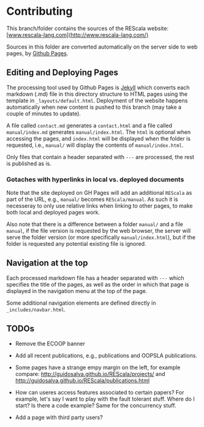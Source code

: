 # Contributing

This branch/folder contains the sources of the REScala website:
[www.rescala-lang.com](http://www.rescala-lang.com/)

Sources in this folder are converted automatically on the server side to web
pages, by [Github Pages](https://pages.github.com/).

## Editing and Deploying Pages

The processing tool used by Github Pages is [Jekyll](https://jekyllrb.com/) which
converts each markdown (.md) file in this directory structure to HTML pages
using the template in `_layouts/default.html`. Deployment of the website
happens automatically when new content is pushed to this branch (may take a
couple of minutes to update).

A file called `contact.md` generates a `contact.html` and a file called
`manual/index.md` generates `manual/index.html`. The `html` is optional when
accessing the pages, and `index.html` will be displayed when the folder is requested,
i.e., `manual/` will display the contents of `manual/index.html`.

Only files that contain a header separated with `---` are processed, the rest
is published as is.

### Gotaches with hyperlinks in local vs. deployed documents

Note that the site deployed on GH Pages will add an additional `REScala` as
part of the URL, e.g., `manual/` becomes `REScala/manual`. As such it is
necesseray to only use relative links when linking to other pages, to make
both local and deployed pages work.

Also note that there is a difference between a folder `manual/` and a file
`manual`, if the file version is requested by the web browser, the server will
serve the folder version (or more specifically `manual/index.html`), but if
the folder is requested any potential existing file is ignored.

## Navigation at the top

Each processed markdown file has a header separated with `---` which specifies
the title of the pages, as well as the order in which that page is displayed
in the navigation menu at the top of the page.

Some additional navigation elements are defined directly in `_includes/navbar.html`.


## TODOs

- Remove the ECOOP banner
- Add all recent publications, e.g., <Programming> publications and OOPSLA publications.

- Some pages have a strange empy margin on the left, for example compare:
http://guidosalva.github.io/REScala/projects/
and 
http://guidosalva.github.io/REScala/publications.html

- How can useres access features associated to certain papers?
For example, let's say I want to play with the fault tolerant stuff.
Where do I start? Is there a code example?
Same for the concurrency stuff.

- Add a page with third party users?



